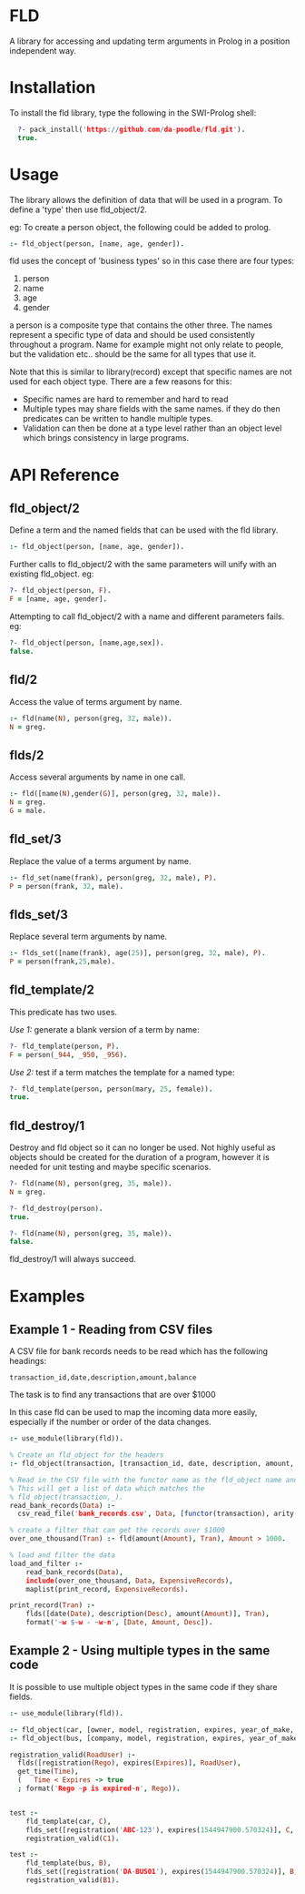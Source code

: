 FLD 
===

A library for accessing and updating term arguments in Prolog in a position independent way. 

Installation
============
To install the fld library, type the following in the SWI-Prolog shell:
```prolog
  ?- pack_install('https://github.com/da-poodle/fld.git').
  true.
```

Usage
=====
The library allows the definition of data that will be used in a program. To define a 'type' then use fld_object/2. 

eg: To create a person object, the following could be added to prolog.
```prolog
:- fld_object(person, [name, age, gender]).
```
fld uses the concept of 'business types' so in this case there are four types:
1. person
1. name
1. age
1. gender 

a person is a composite type that contains the other three. The names represent a specific type of data and 
should be used consistently throughout a program. Name for example might not only relate to people, but the validation etc.. should be the same for all types that use it.

Note that this is similar to library(record) except that specific names are not used for each object type. There are
a few reasons for this: 
* Specific names are hard to remember and hard to read
* Multiple types may share fields with the same names. if they do then predicates can be written to handle multiple types. 
* Validation can then be done at a type level rather than an object level which brings consistency in large programs. 


API Reference
===================
## fld_object/2
Define a term and the named fields that can be used with the fld library.
```prolog
:- fld_object(person, [name, age, gender]).
```
Further calls to fld_object/2 with the same parameters will unify with an existing fld_object. eg: 
```prolog
?- fld_object(person, F).
F = [name, age, gender].
```
Attempting to call fld_object/2 with a name and different parameters fails. eg:
```prolog
?- fld_object(person, [name,age,sex]).
false.
```

## fld/2
Access the value of terms argument by name.
```prolog
:- fld(name(N), person(greg, 32, male)).
N = greg.
```

## flds/2
Access several arguments by name in one call.
```prolog
:- fld([name(N),gender(G)], person(greg, 32, male)).
N = greg.
G = male.
```

## fld_set/3
Replace the value of a terms argument by name.
```prolog
:- fld_set(name(frank), person(greg, 32, male), P).
P = person(frank, 32, male).
```

## flds_set/3
Replace several term arguments by name.
```prolog
:- flds_set([name(frank), age(25)], person(greg, 32, male), P).
P = person(frank,25,male).
```
## fld_template/2
This predicate has two uses.

*Use 1:* generate a blank version of a term by name:
```prolog
?- fld_template(person, P).
F = person(_944, _950, _956).
```
*Use 2:* test if a term matches the template for a named type:
```prolog
?- fld_template(person, person(mary, 25, female)).
true.
```
## fld_destroy/1
Destroy and fld object so it can no longer be used. Not highly useful as objects should be created for the duration of a program, however it is needed for unit testing and maybe specific scenarios.
```prolog
?- fld(name(N), person(greg, 35, male)).
N = greg.

?- fld_destroy(person).
true.

?- fld(name(N), person(greg, 35, male)).
false.
```
fld_destroy/1 will always succeed.

Examples
========
## Example 1 - Reading from CSV files
A CSV file for bank records needs to be read which has the following headings:
```csv
transaction_id,date,description,amount,balance
```
The task is to find any transactions that are over $1000

In this case fld can be used to map the incoming data more easily, 
especially if the number or order of the data changes. 
```prolog
:- use_module(library(fld)).

% Create an fld_object for the headers
:- fld_object(transaction, [transaction_id, date, description, amount, balance]).

% Read in the CSV file with the functor name as the fld_object name and arity of 5.
% This will get a list of data which matches the
% fld_object(transaction,_).
read_bank_records(Data) :-
  csv_read_file('bank_records.csv', Data, [functor(transaction), arity(5)]).

% create a filter that can get the records over $1000
over_one_thousand(Tran) :- fld(amount(Amount), Tran), Amount > 1000.

% load and filter the data
load_and_filter :-
    read_bank_records(Data),
    include(over_one_thousand, Data, ExpensiveRecords),
    maplist(print_record, ExpensiveRecords).

print_record(Tran) :-
    flds([date(Date), description(Desc), amount(Amount)], Tran),
    format('~w $~w - ~w~n', [Date, Amount, Desc]).
```

## Example 2 - Using multiple types in the same code
It is possible to use multiple object types in the same code if they share fields.
```prolog
:- use_module(library(fld)).

:- fld_object(car, [owner, model, registration, expires, year_of_make, body_type]).
:- fld_object(bus, [company, model, registration, expires, year_of_make]).

registration_valid(RoadUser) :-
  flds([registration(Rego), expires(Expires)], RoadUser),
  get_time(Time),
  (   Time < Expires -> true
  ; format('Rego ~p is expired~n', Rego)).


test :-
    fld_template(car, C),
    flds_set([registration('ABC-123'), expires(1544947900.570324)], C, C1),
    registration_valid(C1).

test :-
    fld_template(bus, B),
    flds_set([registration('DA-BUS01'), expires(1544947900.570324)], B, B1),
    registration_valid(B1).
```
